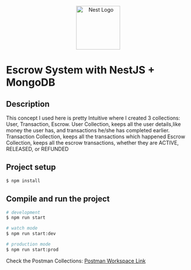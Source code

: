 <p align="center">
  <a href="http://nestjs.com/" target="blank"><img src="https://nestjs.com/img/logo-small.svg" width="120" alt="Nest Logo" /></a>
</p>

# Escrow System with NestJS + MongoDB

## Description
This concept I used here is pretty Intuitive where I created 3 collections: User, Transaction, Escrow.
User Collection, keeps all the user details,like money the user has, and transactions he/she has completed earlier.
Transaction Collection, keeps all the transactions which happened
Escrow Collection, keeps all the escrow transactions, whether they are ACTIVE, RELEASED, or REFUNDED

## Project setup

```bash
$ npm install
```

## Compile and run the project

```bash
# development
$ npm run start

# watch mode
$ npm run start:dev

# production mode
$ npm run start:prod
```

Check the Postman Collections: <a href="https://www.postman.com/lunar-module-geoscientist-36395329/workspace/escrow-system/collection/36933233-2805ca9b-4eb2-4935-86ed-3e7dcfee150d?action=share&creator=36933233">Postman Workspace Link</a>